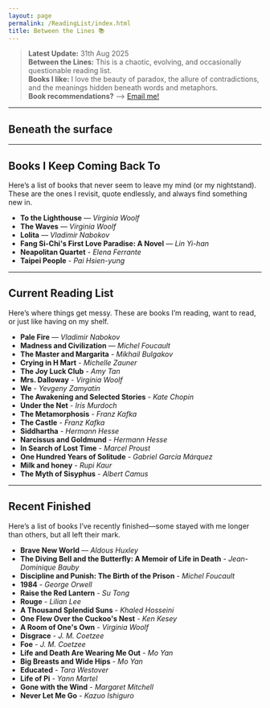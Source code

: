 ```yaml
---
layout: page
permalink: /ReadingList/index.html
title: Between the Lines 📚
---
```


> **Latest Update:** 31th Aug 2025<br>
> **Between the Lines:** This is a chaotic, evolving, and occasionally questionable reading list.<br>
> **Books I like:** I love the beauty of paradox, the allure of contradictions, and the meanings hidden beneath words and metaphors.<br>
> **Book recommendations?** --> [Email me!](mailto:ychen249@usc.edu)

---

## Beneath the surface
<div id="random-line" style="font-style: italic; margin-top: 10px;"></div>
<div id="line-author" style="margin-top: 5px; color: gray;"></div>
<!-- JavaScript -->
<script>
  // Array of your favorite lines and their authors
  const favoriteLines = [
    { text: "Therefore, a stillness monument stands on the shore." },
    { text: "转瞬即逝又弥足珍贵的 - precious moments." },
    { text: "语言可以治愈，连接可以存在，光，可以从最黑的地方长出来。" },
    { text: "它无尽的甜蜜，澄澈的胆怯，精巧的入迷。"},
    { text: "伤疤是独自穿越风暴的勋章。" },
    { text: "She could be herself, by herself. And that was what now she often felt the need of - to think; well not even to think. To be silent; to be alone." },
    { text: "I contain multitudes."},
    { text: "So that is marriage, Lily thought, a man and a woman looking at a girl throwing a ball."},
    { text: "你拖着我的钢铁心脏走过白银之城。"},
    { text: "Let me sit here for ever with bare things, this coffee cup, this knife, this fork, things in themselves, myself being myself."},
    { text: "We are cut, we are fallen. We are become part of that unfeeling universe that sleeps when we are at our quickest and burns red when we lie asleep."},
    { text: "Up here my eyes are green leaves, unseeing."},
    { text: "I have had my vision."},
    { text: "Books, she thought, grew of themselves."},
    { text: "Was there no safety? No learning by heart of the ways of the world? No guide, no shelter, but all was miracle, and leaping from the pinnacle of a tower into the air? Could it be, even for elderly people, that this was life?--startling, unexpected, unknown?"},
    { text: "The brain is always thinking, but who is it who is thinking?"},
    { text: "There was no treachery too base for the world to commit."},
    { text: "The house was left; the house was deserted. It was left like a shell on a sandhill to fill with dry salt grains now that life had left it."},
    { text: "I need you, the reader, to imagine us, for we don't really exist if you don't."},
    { text: "Words without experience are meaningless."},
    { text: "We are most artistically caged."},
    { text: "The sun is a thief: she lures the sea and robs it. The moon is a thief: he steals his silvery light from the sun. The sea is a thief: it dissolves the moon."},
    { text: "It might be possible that the world itself is without meaning."},
    { text: "Moments like this are buds on the tree of life. Flowers of darkness they are."},
    { text: "Fear no more, says the heart, committing its burden to some sea, which sighs collectively for all sorrows, and renews, begins, collects, lets fall."},
    { text: "Still, life had a way of adding day to day."},
    { text: "Nothing exists outside of us except a state of mind..."},
    { text: "高雄，台北是峰，台中是谷，而思琪坠落下去了。她灵魂的双胞胎。"},
    { text: "So many books, so little time."},
    { text: "All you need is love. But a little chocolate now and then doesn't hurt."},
    { text: "In order to understand the world, one has to turn away from it on occasion."},
    { text: "Seeking what is true is not seeking what is desirable."},
    { text: "I know simply that the sky will last longer than I."},
    { text: "Existence is illusory and it is eternal."},
    { text: "The struggle itself towards the heights is enough to fill a man's heart. One must imagine Sisyphus happy."},
  ];

  // Select a random line
  const randomLine = favoriteLines[Math.floor(Math.random() * favoriteLines.length)];

  // Display the line and author in the HTML
  document.getElementById("random-line").innerText = `"${randomLine.text}"`;
  document.getElementById("line-author").innerText = randomLine.author ? `— ${randomLine.author}` : "";
</script>

---

## Books I Keep Coming Back To
Here’s a list of books that never seem to leave my mind (or my nightstand). These are the ones I revisit, quote endlessly, and always find something new in.

- **To the Lighthouse** — *Virginia Woolf*  
- **The Waves** — *Virginia Woolf*  
- **Lolita** — *Vladimir Nabokov*  
- **Fang Si-Chi's First Love Paradise: A Novel** — *Lin Yi-han*
- **Neapolitan Quartet** - *Elena Ferrante*
- **Taipei People** - *Pai Hsien-yung*

---

## Current Reading List
Here’s where things get messy. These are books I’m reading, want to read, or just like having on my shelf.

- **Pale Fire** — *Vladimir Nabokov*  
- **Madness and Civilization** — *Michel Foucault*
- **The Master and Margarita** - *Mikhail Bulgakov*
- **Crying in H Mart** - *Michelle Zauner*
- **The Joy Luck Club** - *Amy Tan*
- **Mrs. Dalloway** - *Virginia Woolf*
- **We** - *Yevgeny Zamyatin*
- **The Awakening and Selected Stories** - *Kate Chopin*
- **Under the Net** - *Iris Murdoch*
- **The Metamorphosis** - *Franz Kafka*
- **The Castle** - *Franz Kafka*
- **Siddhartha** - *Hermann Hesse*
- **Narcissus and Goldmund** - *Hermann Hesse*
- **In Search of Lost Time** - *Marcel Proust*
- **One Hundred Years of Solitude** - *Gabriel García Márquez*
- **Milk and honey** - *Rupi Kaur*
- **The Myth of Sisyphus** - *Albert Camus*

---

## Recent Finished
Here’s a list of books I’ve recently finished—some stayed with me longer than others, but all left their mark.
- **Brave New World** — *Aldous Huxley*  
- **The Diving Bell and the Butterfly: A Memoir of Life in Death** - *Jean-Dominique Bauby*
- **Discipline and Punish: The Birth of the Prison** - *Michel Foucault*
- **1984** - *George Orwell*
- **Raise the Red Lantern** - *Su Tong*
- **Rouge** - *Lilian Lee*
- **A Thousand Splendid Suns** - *Khaled Hosseini*
- **One Flew Over the Cuckoo's Nest** - *Ken Kesey*
- **A Room of One's Own** - *Virginia Woolf*
- **Disgrace** - *J. M. Coetzee*
- **Foe** - *J. M. Coetzee*
- **Life and Death Are Wearing Me Out** - *Mo Yan*
- **Big Breasts and Wide Hips** - *Mo Yan*
- **Educated** - *Tara Westover*
- **Life of Pi** - *Yann Martel*
- **Gone with the Wind** - *Margaret Mitchell*
- **Never Let Me Go** - *Kazuo Ishiguro*




